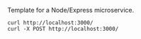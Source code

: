 Template for a Node/Express microservice.

    curl http://localhost:3000/
    curl -X POST http://localhost:3000/
